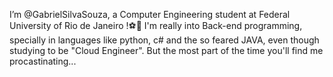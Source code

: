 I’m @GabrielSilvaSouza, a Computer Engineering student at Federal University of Rio de Janeiro !⚽🚋
I'm really into Back-end programming, specially in languages like python, c# and the so feared JAVA, even though studying to be "Cloud Engineer". But the most part of the time you'll find me procastinating...
